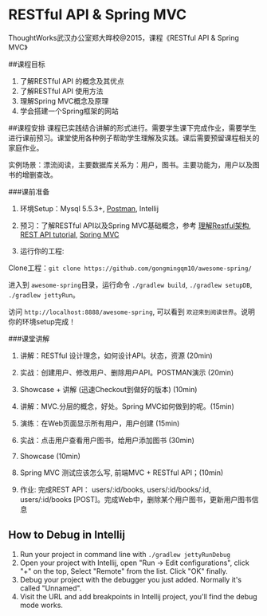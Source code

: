 # RESTful API & Spring MVC
ThoughtWorks武汉办公室郑大晔校@2015，课程《RESTful API & Spring MVC》

##课程目标
1. 了解RESTful API 的概念及其优点
2. 了解RESTful API 使用方法
3. 理解Spring MVC概念及原理
4. 学会搭建一个Spring框架的网站

##课程安排
课程已实践结合讲解的形式进行。需要学生课下完成作业，需要学生进行课前预习。课堂使用各种例子帮助学生理解及实践。课后需要预留课程相关的家庭作业。

实例场景：漂流阅读，主要数据库关系为：用户，图书。主要功能为，用户以及图书的增删查改。

###课前准备

1. 环境Setup：Mysql 5.5.3+, [Postman](https://chrome.google.com/webstore/detail/postman/fhbjgbiflinjbdggehcddcbncdddomop?hl=en-US), Intellij
2. 预习：了解RESTful API以及Spring MVC基础概念，参考 [理解Restful架构](http://www.ruanyifeng.com/blog/2011/09/restful.html), [REST API tutorial](http://www.restapitutorial.com/lessons/whatisrest.html), [Spring MVC]( http://docs.spring.io/spring/docs/current/spring-framework-reference/html/mvc.html)

3. 运行你的工程:

Clone工程：`git clone https://github.com/gongmingqm10/awesome-spring/`

进入到 `awesome-spring`目录，运行命令 `./gradlew build`, `./gradlew setupDB`, `./gradlew jettyRun`。

访问 `http://localhost:8888/awesome-spring`, 可以看到 `欢迎来到阅读世界`。说明你的环境setup完成！

###课堂讲解
1. 讲解：RESTful 设计理念，如何设计API。状态，资源 (20min)
3. 实战：创建用户、修改用户、删除用户API。POSTMAN演示 (20min)
4. Showcase + 讲解 (迅速Checkout到做好的版本) (10min)

5. 讲解：MVC.分层的概念，好处。Spring MVC如何做到的呢。(15min)
6. 演练：在Web页面显示所有用户，用户创建 (15min)
7. 实战：点击用户查看用户图书，给用户添加图书 (30min)
8. Showcase (10min)

9. Spring MVC 测试应该怎么写, 前端MVC + RESTful API；(10min)

10. 作业: 完成REST API： users/:id/books, users/:id/books/:id, users/:id/books [POST]。完成Web中，删除某个用户图书，更新用户图书信息

## How to Debug in Intellij

1. Run your project in command line with `./gradlew jettyRunDebug`
2. Open your project with Intellij, open "Run -> Edit configurations", click "+" on the top, Select "Remote" from the list. Click "OK" finally.
3. Debug your project with the debugger you just added. Normally it's called "Unnamed".
4. Visit the URL and add breakpoints in Intellij project, you'll find the debug mode works.
